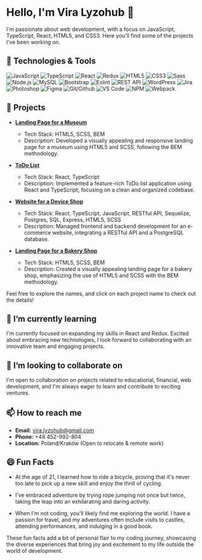 # Hello, I'm Vira Lyzohub 👋

I'm passionate about web development, with a focus on JavaScript, TypeScript, React, HTML5, and CSS3. Here you'll find some of the projects I've been working on.

## 🔧 Technologies & Tools

![JavaScript](https://img.icons8.com/color/48/000000/javascript.png) ![TypeScript](https://img.icons8.com/color/48/000000/typescript.png) ![React](https://img.icons8.com/plasticine/48/000000/react.png) ![Redux](https://img.icons8.com/color/48/000000/redux.png) ![HTML5](https://img.icons8.com/color/48/000000/html-5.png) ![CSS3](https://img.icons8.com/color/48/000000/css3.png) ![Sass](https://img.icons8.com/color/48/000000/sass.png) ![Node.js](https://img.icons8.com/color/48/000000/nodejs.png) ![MySQL](https://img.icons8.com/color/48/000000/mysql.png) ![Bootstrap](https://img.icons8.com/color/48/000000/bootstrap.png) ![Eslint](https://img.icons8.com/color/48/000000/eslint.png) ![REST API](https://img.icons8.com/color/48/000000/api.png) ![WordPress](https://img.icons8.com/color/48/000000/wordpress.png) ![Jira](https://img.icons8.com/color/48/000000/jira.png) ![Photoshop](https://img.icons8.com/fluent/48/000000/adobe-photoshop.png) ![Figma](https://img.icons8.com/color/48/000000/figma--v1.png) ![Git/Github](https://img.icons8.com/color/48/000000/github--v1.png) ![VS Code](https://img.icons8.com/color/48/000000/visual-studio-code-2019.png) ![NPM](https://img.icons8.com/color/48/000000/npm.png) ![Webpack](https://img.icons8.com/color/48/000000/webpack.png)

## 🚀 Projects

- [**Landing Page for a Museum**](https://vira-v.github.io/The-MET-landing-page/)
  - Tech Stack: HTML5, SCSS, BEM
  - Description: Developed a visually appealing and responsive landing page for a museum using HTML5 and SCSS, following the BEM methodology.

- [**ToDo List**](https://vira-v.github.io/todo-app/)
  - Tech Stack: React, TypeScript
  - Description: Implemented a feature-rich ToDo list application using React and TypeScript, focusing on a clean and organized codebase.

- [**Website for a Device Shop**](https://pl-fe-may23-codecreators.github.io/product-catalog/)
  - Tech Stack: React, TypeScript, JavaScript, RESTful API, Sequelize, Postgres, SQL, Express, HTML5, SCSS
  - Description: Managed frontend and backend development for an e-commerce website, integrating a RESTful API and a PostgreSQL database.

- [**Landing Page for a Bakery Shop**](https://vira-v.github.io/Creative-bakery/)
  - Tech Stack: HTML5, SCSS, BEM
  - Description: Created a visually appealing landing page for a bakery shop, emphasizing the use of HTML5 and SCSS with the BEM methodology.

Feel free to explore the names, and click on each project name to check out the details!

## 🌱 I’m currently learning

I'm currently focused on expanding my skills in React and Redux. Excited about embracing new technologies, I look forward to collaborating with an innovative team and engaging projects.

## 👯 I’m looking to collaborate on

I'm open to collaboration on projects related to educational, financial, web development, and I'm always eager to learn and contribute to exciting ventures.

## 📫 How to reach me

- **Email:** vira.lyzohub@gmail.com
- **Phone:** +48 452-992-804
- **Location:** Poland/Kraków (Open to relocate & remote work)

## 😄 Fun Facts

- At the age of 21, I learned how to ride a bicycle, proving that it's never too late to pick up a new skill and enjoy the thrill of cycling.
  
- I've embraced adventure by trying rope jumping not once but twice, taking the leap into an exhilarating and daring activity.

- When I'm not coding, you'll likely find me exploring the world. I have a passion for travel, and my adventures often include visits to castles, attending performances, and indulging in a good book.

These fun facts add a bit of personal flair to my coding journey, showcasing the diverse experiences that bring joy and excitement to my life outside the world of development.

